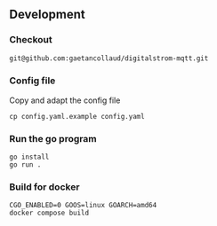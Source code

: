 ## Development

### Checkout

``` bash
git@github.com:gaetancollaud/digitalstrom-mqtt.git
```

### Config file
Copy and adapt the config file

```shell
cp config.yaml.example config.yaml
```

### Run the go program

```shell
go install
go run .
```

### Build for docker

```shell
CGO_ENABLED=0 GOOS=linux GOARCH=amd64
docker compose build
```

